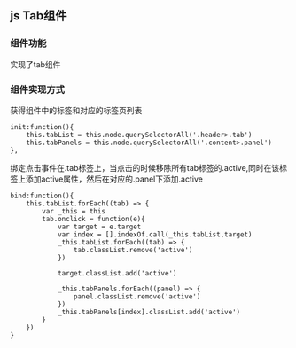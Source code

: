 ## js Tab组件
### 组件功能
实现了tab组件

### 组件实现方式
获得组件中的标签和对应的标签页列表
```
init:function(){
    this.tabList = this.node.querySelectorAll('.header>.tab')
    this.tabPanels = this.node.querySelectorAll('.content>.panel')
},
```
绑定点击事件在.tab标签上，当点击的时候移除所有tab标签的.active,同时在该标签上添加active属性，然后在对应的.panel下添加.active
```
bind:function(){
    this.tabList.forEach((tab) => {
        var _this = this
        tab.onclick = function(e){
            var target = e.target
            var index = [].indexOf.call(_this.tabList,target)
            _this.tabList.forEach((tab) => {
                tab.classList.remove('active')
            })

            target.classList.add('active')
            
            _this.tabPanels.forEach((panel) => {
                panel.classList.remove('active')
            })
            _this.tabPanels[index].classList.add('active')
        }
    })
}
```